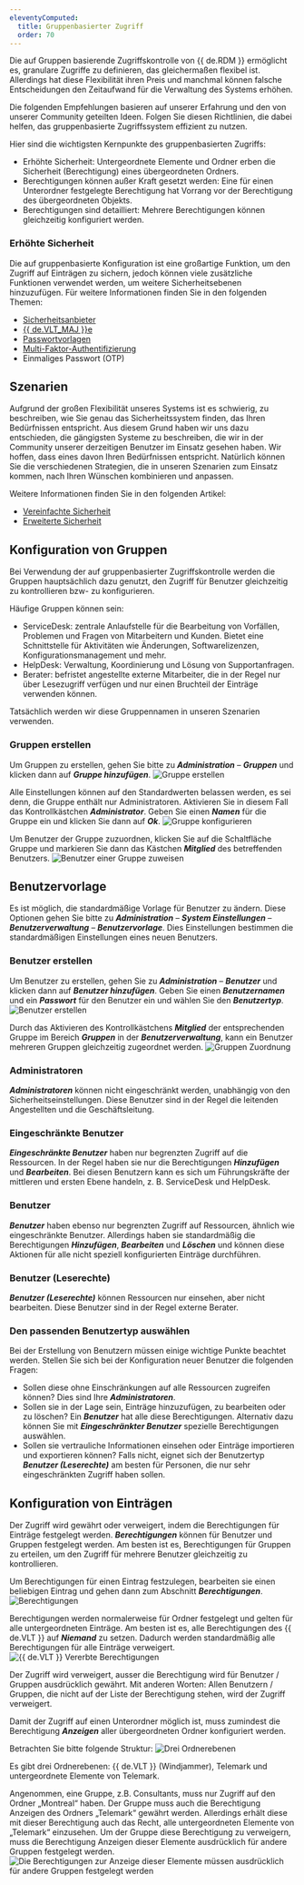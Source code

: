 ```yaml
---
eleventyComputed:
  title: Gruppenbasierter Zugriff
  order: 70
---
```

Die auf Gruppen basierende Zugriffskontrolle von {{ de.RDM }} ermöglicht es, granulare Zugriffe zu definieren, das gleichermaßen flexibel ist. Allerdings hat diese Flexibilität ihren Preis und manchmal können falsche Entscheidungen den Zeitaufwand für die Verwaltung des Systems erhöhen.

Die folgenden Empfehlungen basieren auf unserer Erfahrung und den von unserer Community geteilten Ideen. Folgen Sie diesen Richtlinien, die dabei helfen, das gruppenbasierte Zugriffssystem effizient zu nutzen.

Hier sind die wichtigsten Kernpunkte des gruppenbasierten Zugriffs:

* Erhöhte Sicherheit: Untergeordnete Elemente und Ordner erben die Sicherheit (Berechtigung) eines übergeordneten Ordners.
* Berechtigungen können außer Kraft gesetzt werden: Eine für einen Unterordner festgelegte Berechtigung hat Vorrang vor der Berechtigung des übergeordneten Objekts.
* Berechtigungen sind detailliert: Mehrere Berechtigungen können gleichzeitig konfiguriert werden.

### Erhöhte Sicherheit
Die auf gruppenbasierte Konfiguration ist eine großartige Funktion, um den Zugriff auf Einträgen zu sichern, jedoch können viele zusätzliche Funktionen verwendet werden, um weitere Sicherheitsebenen hinzuzufügen. Für weitere Informationen finden Sie in den folgenden Themen:

* [Sicherheitsanbieter](/rdm/windows/commands/administration/settings/security-providers/)
* [{{ de.VLT_MAJ }}e](/rdm/windows/commands/administration/management/vaults-overview/)
* [Passwortvorlagen](/rdm/windows/commands/file/templates/password-templates/)
* [Multi-Faktor-Authentifizierung](/rdm/windows/data-sources/multi-factor-authentication/)
* Einmaliges Passwort (OTP)

## Szenarien
Aufgrund der großen Flexibilität unseres Systems ist es schwierig, zu beschreiben, wie Sie genau das Sicherheitssystem finden, das Ihren Bedürfnissen entspricht. Aus diesem Grund haben wir uns dazu entschieden, die gängigsten Systeme zu beschreiben, die wir in der Community unserer derzeitigen Benutzer im Einsatz gesehen haben. Wir hoffen, dass eines davon Ihren Bedürfnissen entspricht. Natürlich können Sie die verschiedenen Strategien, die in unseren Szenarien zum Einsatz kommen, nach Ihren Wünschen kombinieren und anpassen.

Weitere Informationen finden Sie in den folgenden Artikel:

* [Vereinfachte Sicherheit](/de/rdm/windows/user-groups-based-access-control/scenarios/simplified-security/)
* [Erweiterte Sicherheit](/de/rdm/windows/user-groups-based-access-control/scenarios/advanced-security/)

## Konfiguration von Gruppen
Bei Verwendung der auf gruppenbasierter Zugriffskontrolle werden die Gruppen hauptsächlich dazu genutzt, den Zugriff für Benutzer gleichzeitig zu kontrollieren bzw- zu konfigurieren.

Häufige Gruppen können sein:

* ServiceDesk: zentrale Anlaufstelle für die Bearbeitung von Vorfällen, Problemen und Fragen von Mitarbeitern und Kunden. Bietet eine Schnittstelle für Aktivitäten wie Änderungen, Softwarelizenzen, Konfigurationsmanagement und mehr.
* HelpDesk: Verwaltung, Koordinierung und Lösung von Supportanfragen.
* Berater: befristet angestellte externe Mitarbeiter, die in der Regel nur über Lesezugriff verfügen und nur einen Bruchteil der Einträge verwenden können.

Tatsächlich werden wir diese Gruppennamen in unseren Szenarien verwenden.

### Gruppen erstellen
Um Gruppen zu erstellen, gehen Sie bitte zu ***Administration*** – ***Gruppen*** und klicken dann auf ***Gruppe hinzufügen***.
![Gruppe erstellen](https://cdnweb.devolutions.net/docs/de/rdm/windows/clip3472.png)

Alle Einstellungen können auf den Standardwerten belassen werden, es sei denn, die Gruppe enthält nur Administratoren. Aktivieren Sie in diesem Fall das Kontrollkästchen ***Administrator***. Geben Sie einen ***Namen*** für die Gruppe ein und klicken Sie dann auf ***Ok***.
![Gruppe konfigurieren](https://cdnweb.devolutions.net/docs/de/rdm/windows/clip3473.png)

Um Benutzer der Gruppe zuzuordnen, klicken Sie auf die Schaltfläche Gruppe und markieren Sie dann das Kästchen ***Mitglied*** des betreffenden Benutzers.
![Benutzer einer Gruppe zuweisen](https://cdnweb.devolutions.net/docs/de/rdm/windows/clip3474.png)

## Benutzervorlage
Es ist möglich, die standardmäßige Vorlage für Benutzer zu ändern. Diese Optionen gehen Sie bitte zu ***Administration*** – ***System Einstellungen*** – ***Benutzerverwaltung*** – ***Benutzervorlage***. Dies Einstellungen bestimmen die standardmäßigen Einstellungen eines neuen Benutzers.

### Benutzer erstellen
Um Benutzer zu erstellen, gehen Sie zu ***Administration*** – ***Benutzer*** und klicken dann auf ***Benutzer hinzufügen***. Geben Sie einen ***Benutzernamen*** und ein ***Passwort*** für den Benutzer ein und wählen Sie den ***Benutzertyp***.
![Benutzer erstellen](https://cdnweb.devolutions.net/docs/de/rdm/windows/clip3475.png)

Durch das Aktivieren des Kontrollkästchens ***Mitglied*** der entsprechenden Gruppe im Bereich ***Gruppen*** in der ***Benutzerverwaltung***, kann ein Benutzer mehreren Gruppen gleichzeitig zugeordnet werden.
![Gruppen Zuordnung](https://cdnweb.devolutions.net/docs/de/rdm/windows/clip3476.png)

### Administratoren
***Administratoren*** können nicht eingeschränkt werden, unabhängig von den Sicherheitseinstellungen. Diese Benutzer sind in der Regel die leitenden Angestellten und die Geschäftsleitung.

### Eingeschränkte Benutzer
***Eingeschränkte Benutzer*** haben nur begrenzten Zugriff auf die Ressourcen. In der Regel haben sie nur die Berechtigungen ***Hinzufügen*** und ***Bearbeiten***. Bei diesen Benutzern kann es sich um Führungskräfte der mittleren und ersten Ebene handeln, z. B. ServiceDesk und HelpDesk.

### Benutzer
***Benutzer*** haben ebenso nur begrenzten Zugriff auf Ressourcen, ähnlich wie eingeschränkte Benutzer. Allerdings haben sie standardmäßig die Berechtigungen ***Hinzufügen***, ***Bearbeiten*** und ***Löschen*** und können diese Aktionen für alle nicht speziell konfigurierten Einträge durchführen.

### Benutzer (Leserechte)
***Benutzer (Leserechte)*** können Ressourcen nur einsehen, aber nicht bearbeiten. Diese Benutzer sind in der Regel externe Berater.

### Den passenden Benutzertyp auswählen
Bei der Erstellung von Benutzern müssen einige wichtige Punkte beachtet werden. Stellen Sie sich bei der Konfiguration neuer Benutzer die folgenden Fragen:

* Sollen diese ohne Einschränkungen auf alle Ressourcen zugreifen können? Dies sind Ihre ***Administratoren***.
* Sollen sie in der Lage sein, Einträge hinzuzufügen, zu bearbeiten oder zu löschen? Ein ***Benutzer*** hat alle diese Berechtigungen. Alternativ dazu können Sie mit ***Eingeschränkter Benutzer*** spezielle Berechtigungen auswählen.
* Sollen sie vertrauliche Informationen einsehen oder Einträge importieren und exportieren können?
Falls nicht, eignet sich der Benutzertyp ***Benutzer (Leserechte)*** am besten für Personen, die nur sehr eingeschränkten Zugriff haben sollen.

## Konfiguration von Einträgen
Der Zugriff wird gewährt oder verweigert, indem die Berechtigungen für Einträge festgelegt werden. ***Berechtigungen*** können für Benutzer und Gruppen festgelegt werden. Am besten ist es, Berechtigungen für Gruppen zu erteilen, um den Zugriff für mehrere Benutzer gleichzeitig zu kontrollieren.

Um Berechtigungen für einen Eintrag festzulegen, bearbeiten sie einen beliebigen Eintrag und gehen dann zum Abschnitt ***Berechtigungen***.
![Berechtigungen](https://cdnweb.devolutions.net/docs/de/rdm/windows/RDMWin6038.png)

Berechtigungen werden normalerweise für Ordner festgelegt und gelten für alle untergeordneten Einträge. Am besten ist es, alle Berechtigungen des {{ de.VLT }} auf ***Niemand*** zu setzen. Dadurch werden standardmäßig alle Berechtigungen für alle Einträge verweigert.
![{{ de.VLT }} Vererbte Berechtigungen](https://cdnweb.devolutions.net/docs/de/rdm/windows/RDMWin6039.png)

Der Zugriff wird verweigert, ausser die Berechtigung wird für Benutzer / Gruppen ausdrücklich gewährt. Mit anderen Worten: Allen Benutzern / Gruppen, die nicht auf der Liste der Berechtigung stehen, wird der Zugriff verweigert.

Damit der Zugriff auf einen Unterordner möglich ist, muss zumindest die Berechtigung ***Anzeigen*** aller übergeordneten Ordner konfiguriert werden.

Betrachten Sie bitte folgende Struktur:
![Drei Ordnerebenen](https://cdnweb.devolutions.net/docs/de/rdm/windows/RDMWin6041.png)

Es gibt drei Ordnerebenen: {{ de.VLT }} (Windjammer), Telemark und untergeordnete Elemente von Telemark.

Angenommen, eine Gruppe, z.B. Consultants, muss nur Zugriff auf den Ordner „Montreal“ haben. Der Gruppe muss auch die Berechtigung Anzeigen des Ordners „Telemark“ gewährt werden. Allerdings erhält diese mit dieser Berechtigung auch das Recht, alle untergeordneten Elemente von „Telemark“ einzusehen. Um der Gruppe diese Berechtigung zu verweigern, muss die Berechtigung Anzeigen dieser Elemente ausdrücklich für andere Gruppen festgelegt werden.
![Die Berechtigungen zur Anzeige dieser Elemente müssen ausdrücklich für andere Gruppen festgelegt werden](https://cdnweb.devolutions.net/docs/de/rdm/windows/RDMWin6042.png)
